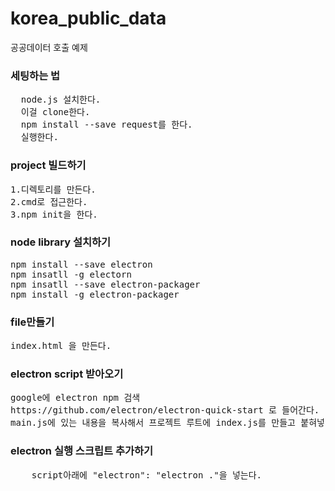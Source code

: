 # korea_public_data
공공데이터 호출 예제

### 세팅하는 법
<pre>
  node.js 설치한다.
  이걸 clone한다.
  npm install --save request를 한다.
  실행한다.
</pre>


### project 빌드하기
<pre>
1.디렉토리를 만든다.
2.cmd로 접근한다.
3.npm init을 한다.
</pre>

### node library 설치하기
<pre>
npm install --save electron
npm insatll -g electorn
npm insatll --save electron-packager
npm install -g electron-packager
</pre>

### file만들기
<pre>
index.html 을 만든다.
</pre>

### electron script 받아오기
<pre>
google에 electron npm 검색
https://github.com/electron/electron-quick-start 로 들어간다.
main.js에 있는 내용을 복사해서 프로젝트 루트에 index.js를 만들고 붙혀넣기 한다.
</pre>

### electron 실행 스크립트 추가하기
<pre>
    script아래에 "electron": "electron ."을 넣는다.  
</pre>
